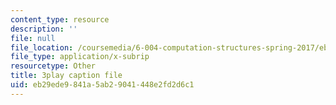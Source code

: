 ```yaml
---
content_type: resource
description: ''
file: null
file_location: /coursemedia/6-004-computation-structures-spring-2017/eb29ede9841a5ab29041448e2fd2d6c1_PmOq8G_hs4o.vtt
file_type: application/x-subrip
resourcetype: Other
title: 3play caption file
uid: eb29ede9-841a-5ab2-9041-448e2fd2d6c1
---
```

